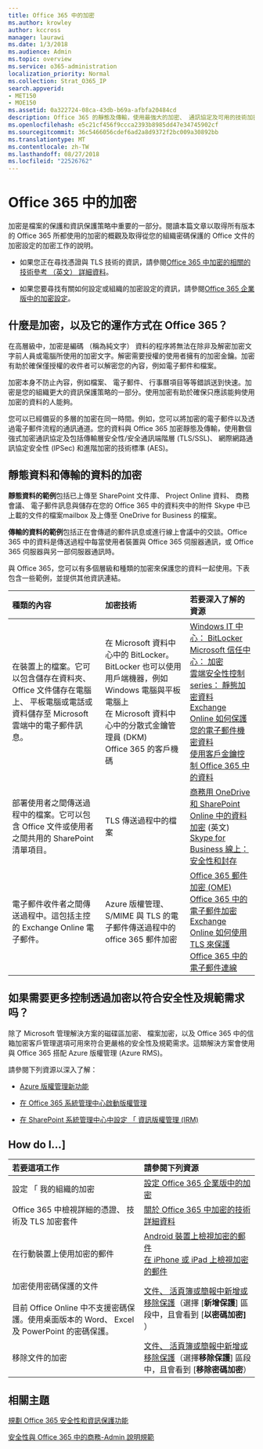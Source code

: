 ```yaml
---
title: Office 365 中的加密
ms.author: krowley
author: kccross
manager: laurawi
ms.date: 1/3/2018
ms.audience: Admin
ms.topic: overview
ms.service: o365-administration
localization_priority: Normal
ms.collection: Strat_O365_IP
search.appverid:
- MET150
- MOE150
ms.assetid: 0a322724-08ca-43db-b69a-afbfa20484cd
description: Office 365 的靜態及傳輸，使用最強大的加密、 通訊協定及可用的技術加密您的內容。取得 Office 365 加密的概觀。
ms.openlocfilehash: e5c21cf456f9ccca2393b8985dd47e34745902cf
ms.sourcegitcommit: 36c5466056cdef6ad2a8d9372f2bc009a30892bb
ms.translationtype: MT
ms.contentlocale: zh-TW
ms.lasthandoff: 08/27/2018
ms.locfileid: "22526762"
---
```

# <a name="encryption-in-office-365"></a>Office 365 中的加密

加密是檔案的保護和資訊保護策略中重要的一部分。閱讀本篇文章以取得所有版本的 Office 365 所都使用的加密的概觀及取得從您的組織密碼保護的 Office 文件的加密設定的加密工作的說明。
  
- 如果您正在尋找憑證與 TLS 技術的資訊，請參閱[Office 365 中加密的相關的技術參考 （英文） 詳細資料](technical-reference-details-about-encryption.md)。
    
- 如果您要尋找有關如何設定或組織的加密設定的資訊，請參閱[Office 365 企業版中的加密設定](set-up-encryption.md)。
    
## <a name="what-is-encryption-and-how-does-it-work-in-office-365"></a>什麼是加密，以及它的運作方式在 Office 365？

在高層級中，加密是編碼 （稱為純文字） 資料的程序將無法在除非及解密加密文字前人員或電腦所使用的加密文字。解密需要授權的使用者擁有的加密金鑰。加密有助於確保僅授權的收件者可以解密您的內容，例如電子郵件和檔案。
  
加密本身不防止內容，例如檔案、 電子郵件、 行事曆項目等等錯誤送到快速。加密是您的組織更大的資訊保護策略的一部分。使用加密有助於確保只應該能夠使用加密的資料的人能夠。
  
您可以已經備妥的多層的加密在同一時間。例如，您可以將加密的電子郵件以及透過電子郵件流程的通訊通道。您的資料與 Office 365 加密靜態及傳輸，使用數個強式加密通訊協定及包括傳輸層安全性/安全通訊端階層 (TLS/SSL)、 網際網路通訊協定安全性 (IPSec) 和進階加密的技術標準 (AES)。
  
## <a name="encryption-for-data-at-rest-and-data-in-transit"></a>靜態資料和傳輸的資料的加密

 **靜態資料的範例**包括已上傳至 SharePoint 文件庫、 Project Online 資料、 商務會議、 電子郵件訊息與儲存在您的 Office 365 中的資料夾中的附件 Skype 中已上載的文件的檔案mailbox 及上傳至 OneDrive for Business 的檔案。 
  
 **傳輸的資料的範例**包括正在會傳遞的郵件訊息或進行線上會議中的交談。Office 365 中的資料是傳送過程中每當使用者裝置與 Office 365 伺服器通訊，或 Office 365 伺服器與另一部伺服器通訊時。 
  
與 Office 365，您可以有多個層級和種類的加密來保護您的資料一起使用。下表包含一些範例，並提供其他資訊連結。
  
|**種類的內容**|**加密技術**|**若要深入了解的資源**|
|:-----|:-----|:-----|
|在裝置上的檔案。它可以包含儲存在資料夾、 Office 文件儲存在電腦上、 平板電腦或電話或資料儲存至 Microsoft 雲端中的電子郵件訊息。  <br/> |在 Microsoft 資料中心中的 BitLocker。BitLocker 也可以使用用戶端機器，例如 Windows 電腦與平板電腦上  <br/> 在 Microsoft 資料中心中的分散式金鑰管理員 (DKM)  <br/> Office 365 的客戶機碼  <br/> |[Windows IT 中心： BitLocker](https://docs.microsoft.com/windows/device-security/bitlocker/bitlocker-overview) <br/> [Microsoft 信任中心： 加密](https://www.microsoft.com/en-us/TrustCenter/Security/Encryption) <br/> [雲端安全性控制 series： 靜態加密資料](https://blogs.microsoft.com/microsoftsecure/2015/09/10/cloud-security-controls-series-encrypting-data-at-rest) <br/> [Exchange Online 如何保護您的電子郵件機密資料](exchange-online-secures-email-secrets.md) <br/> [使用客戶金鑰控制 Office 365 中的資料](controlling-your-data-using-customer-key.md) <br/> |
|部署使用者之間傳送過程中的檔案。它可以包含 Office 文件或使用者之間共用的 SharePoint 清單項目。  <br/> |TLS 傳送過程中的檔案  <br/> |[商務用 OneDrive 和 SharePoint Online 中的資料加密](data-encryption-in-odb-and-spo.md) (英文) <br/> [Skype for Business 線上： 安全性和封存](https://technet.microsoft.com/library/skype-for-business-online-security-and-archiving.aspx) <br/> |
|電子郵件收件者之間傳送過程中。這包括主控的 Exchange Online 電子郵件。  <br/> |Azure 版權管理、 S/MIME 與 TLS 的電子郵件傳送過程中的 office 365 郵件加密  <br/> |[Office 365 郵件加密 (OME)](ome.md) <br/> [Office 365 中的電子郵件加密](email-encryption.md) <br/> [Exchange Online 如何使用 TLS 來保護 Office 365 中的電子郵件連線](exchange-online-uses-tls-to-secure-email-connections.md) <br/> |
   
## <a name="what-if-i-need-more-control-over-encryption-to-meet-security-and-compliance-requirements"></a>如果需要更多控制透過加密以符合安全性及規範需求吗？

除了 Microsoft 管理解決方案的磁碟區加密、 檔案加密，以及 Office 365 中的信箱加密客戶管理選項可用來符合更嚴格的安全性及規範需求。這類解決方案會使用與 Office 365 搭配 Azure 版權管理 (Azure RMS)。
  
請參閱下列資源以深入了解：
  
- [Azure 版權管理新功能](https://docs.microsoft.com/information-protection/understand-explore/what-is-azure-rms)
    
- [在 Office 365 系統管理中心啟動版權管理](https://support.office.com/article/5b6d3ac7-b1ac-428e-b03e-50e882f85a6e)
    
- [在 SharePoint 系統管理中心中設定 「 資訊版權管理 (IRM)](set-up-irm-in-sp-admin-center.md)
    
## <a name="how-do-i"></a>How do I...]

|**若要這項工作**|**請參閱下列資源**|
|:-----|:-----|
|設定 「 我的組織的加密  <br/> |[設定 Office 365 企業版中的加密](set-up-encryption.md) <br/> |
|Office 365 中檢視詳細的憑證、 技術及 TLS 加密套件  <br/> |[關於 Office 365 中加密的技術詳細資料](technical-reference-details-about-encryption.md) <br/> |
|在行動裝置上使用加密的郵件  <br/> |[Android 裝置上檢視加密的郵件](https://support.office.com/article/83d60f17-2305-407a-a762-7d518401fdeb) <br/> [在 iPhone 或 iPad 上檢視加密的郵件](https://support.office.com/article/4d631321-0d26-4bcc-a483-d294dd0b1caf) <br/> |
|加密使用密碼保護的文件  <br/></br>  目前 Office Online 中不支援密碼保護。使用桌面版本的 Word、 Excel 及 PowerPoint 的密碼保護。           |[文件、 活頁簿或簡報中新增或移除保護](https://support.office.com/article/05084cc3-300d-4c1a-8416-38d3e37d6826)（選擇 [**新增保護**] 區段中，且會看到 [**以密碼加密]** ）  <br/> |
|移除文件的加密  <br/> |[文件、 活頁簿或簡報中新增或移除保護](https://support.office.com/article/05084cc3-300d-4c1a-8416-38d3e37d6826)（選擇**移除保護**] 區段中，且會看到 [**移除密碼加密**）  <br/> |
   
## <a name="related-topics"></a>相關主題

[規劃 Office 365 安全性和資訊保護功能](https://support.office.com/article/3d4ac4a1-3920-4ff9-918f-011f3ce60408)
  
[安全性與 Office 365 中的商務-Admin 說明規範](https://support.office.com/article/7fe448f7-49bd-4d3e-919d-0a6d1cf675bb)
  

